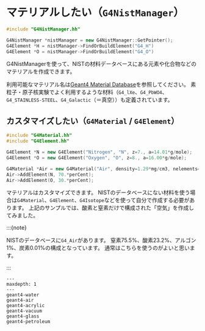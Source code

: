 # マテリアルしたい（``G4NistManager``）

```cpp
#include "G4NistManager.hh"

G4NistManager *nistManager = new G4NistManager::GetPointer();
G4Element *H = nistManager->FindOrBuildElement("G4_H")
G4Element *O = nistManager->FindOrBuildElement("G4_O")
```

G4NistManagerを使って、NISTの材料データベースにある元素や化合物などのマテリアルを作成できます。

利用可能なマテリアル名は[Geant4 Material Database](https://geant4-userdoc.web.cern.ch/UsersGuides/ForApplicationDeveloper/html/Appendix/materialNames.html)を参照してください。
素粒子・原子核実験でよく利用するような材料（``G4_lXe``、``G4_PbWO4``、``G4_STAINLESS-STEEL``、``G4_Galactic``（＝真空））も定義されています。

## カスタマイズしたい（``G4Material`` / ``G4Element``）

```cpp
#include "G4Material.hh"
#include "G4Element.hh"

G4Element *N = new G4Element("Nitrogen", "N", z=7., a=14.01*g/mole);
G4Element *O = new G4Element("Oxygen", "O", z=8., a=16.00*g/mole);

G4Material *Air = new G4Material("Air", density=1.29*mg/cm3, nelements=2);
Air->AddElement(N, 70.*perCent);
Air->AddElement(O, 30.*perCent);
```

マテリアルはカスタマイズできます。
NISTのデータベースにない材料を使う場合は``G4Material``、``G4Element``、``G4Isotope``などを使って自分で作成する必要があります。
上記のサンプルでは、酸素と窒素だけで構成された「空気」を作成してみました。

:::{note}

NISTのデータベースに``G4_Air``があります。
窒素75.5%、酸素23.2%、アルゴン1%、炭素0.01%の構成となっています。
通常はこちらを使うのがよいと思います。

:::

```{toctree}
---
maxdepth: 1
---
geant4-water
geant4-air
geant4-acrylic
geant4-vacuum
geant4-glass
geant4-petroleum
```
